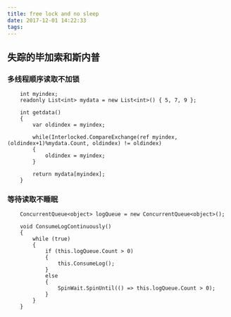 ```yaml
---
title: free lock and no sleep
date: 2017-12-01 14:22:33
tags:
---
```


## 失踪的毕加索和斯内普

### 多线程顺序读取不加锁


        int myindex;
        readonly List<int> mydata = new List<int>() { 5, 7, 9 };

        int getdata()
        {
            var oldindex = myindex;

            while(Interlocked.CompareExchange(ref myindex, (oldindex+1)%mydata.Count, oldindex) != oldindex)
            {
                oldindex = myindex;
            }

            return mydata[myindex];
        }


### 等待读取不睡眠

        ConcurrentQueue<object> logQueue = new ConcurrentQueue<object>();

        void ConsumeLogContinuously()
        {
            while (true)
            {
                if (this.logQueue.Count > 0)
                {
                    this.ConsumeLog();
                }
                else
                {
                    SpinWait.SpinUntil(() => this.logQueue.Count > 0);
                }
            }
        }

